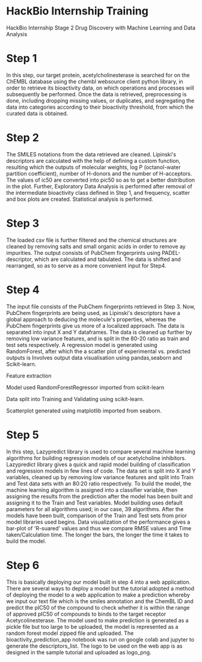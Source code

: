 # HackBio Internship Training
HackBio Internship Stage 2 Drug Discovery with Machine Learning and Data Analysis
# Step 1
In this step, our target protein, acetylcholinesterase is searched for on the ChEMBL database using the chembl websource client python library, in order to retrieve its bioactivity data, on which operations and processes will subsequently be performed. Once the data is retrieved, preprocessing is done, including dropping missing values, or duplicates, and segregating the data into categories according to their bioactivity threshold, from which the curated data is obtained.
# Step 2
The SMILES notations from the data retrieved are cleaned. Lipinski's descriptors are calculated with the help of defining a custom function, resulting which the outputs of molecular weights, log P (octanol-water partition coefficient), number of H-donors and the number of H-acceptors. The values of ic50 are converted into pic50 so as to get a better distribution in the plot. Further, Exploratory Data Analysis is performed after removal of the intermediate bioactivity class defined in Step 1, and frequency, scatter and box plots are created. Statistical analysis is performed. 
# Step 3
The loaded csv file is further filtered and the chemical structures are cleaned by removing salts and small organic acids in order to remove ay impurities. The output consists of PubChem fingerprints using PADEL-descriptor, which are calculated and tabulated. The data is shifted and rearranged, so as to serve as a more convenient input for Step4.
# Step 4
The input file consists of the PubChem fingerprints retrieved in Step 3. Now, PubChem fingerprints are being used, as Lipinski's descriptors have a global approach to deducing the molecule's properties, whereas the PubChem fingerprints give us more of a localized approach. The data is separated into input X and Y dataframes. The data is cleaned up further by removing low variance features, and is split in the 80-20 ratio as train and test sets respectively. A regression model is generated using RandomForest, after which the a scatter plot of experimental vs. predicted outputs is 
Involves output data visualisation using pandas,seaborn and Scikit-learn.

Feature extraction

Model used RandomForestRegressor imported from scikit-learn

Data split into Training and Validating using scikit-learn.

Scatterplot generated using matplotlib imported from seaborn.
# Step 5
In this step, Lazypredict library is used to compare several machine learning algorithms for building regression models of our acetylcholine inhibitors. Lazypredict library gives a quick and rapid model building of classification and regression models in few lines of code. The data set is split into X and Y variables, cleaned up by removing low variance features and split into Train and Test data sets with an 80:20 ratio respectively. 
To build the model, the machine learning algorithm is assigned into a classifier variable, then assigning the results from the prediction after the model has been built and assigning it to the Train and Test variables.
Model building uses default parameters for all algorithms used; in our case, 39 algorithms. After the models have been built, comparison of the Train and Test sets from prior model libraries used begins. Data visualization of the performance gives a bar-plot of 'R-suared' values and thus we compare RMSE values and Time taken/Calculation time. The longer the bars, the longer the time it takes to build the model. 
# Step 6
This is basically deploying our model built in step 4 into a web application. There are several ways to deploy a model but the tutorial adopted a method of deploying the model to a web application to make a prediction whereby we input our text file which is the smiles annotation and the ChemBL ID and predict the pIC50 of the compound to check whether it is within the range of approved pIC50 of compounds to binds to the target receptor Acetycolinesterase.
The model used to make prediction is generated as a pickle file but too large to be uploaded, the model is represented as a random forest model zipped file and uploaded.
The bioactivity_prediction_app notebook was run on google colab and jupyter to generate the descriptors_list. 
The logo to be used on the web app is as designed in the sample tutorial and uploaded as logo_png.
